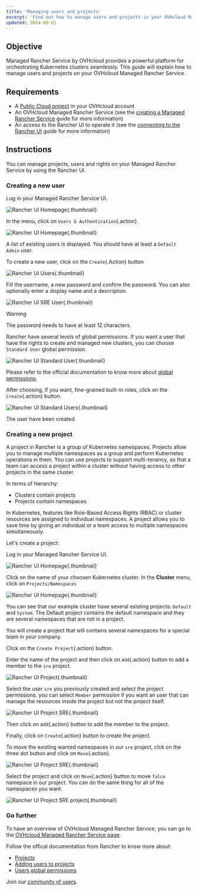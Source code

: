 ```yaml
---
title: 'Managing users and projects'
excerpt: 'Find out how to manage users and projects in your OVHcloud Managed Rancher Service.'
updated: 2024-08-01
---
```


<style>
 pre {
     font-size: 14px;
 }
 pre.console {
   background-color: #300A24; 
   color: #ccc;
   font-family: monospace;
   padding: 5px;
   margin-bottom: 5px;
 }
 pre.console code {
   border: solid 0px transparent;
   color: #ccc;
   font-family: monospace !important;
   font-size: 0.75em;
 }
 .small {
     font-size: 0.75em;
 }
</style>

## Objective

Managed Rancher Service by OVHcloud provides a powerful platform for orchestrating Kubernetes clusters seamlessly. This guide will explain how to manage users and projects on your OVHcloud Managed Rancher Service.

## Requirements

- A [Public Cloud project](https://www.ovhcloud.com/pt/public-cloud/) in your OVHcloud account
- An OVHcloud Managed Rancher Service (see the [creating a Managed Rancher Service](/pages/public_cloud/containers_orchestration/managed_rancher_service/create-update-rancher) guide for more information)
- An access to the Rancher UI to operate it (see the [connecting to the Rancher UI](/pages/public_cloud/containers_orchestration/managed_rancher_service/create-update-rancher) guide for more information)

## Instructions

You can manage projects, users and rights on your Managed Rancher Service by using the Rancher UI.

### Creating a new user

Log in your Managed Rancher Service UI.

![Rancher UI Homepage](images/rancher-ui.png){.thumbnail}

In the menu, click on `Users & Authentication`{.action}.

![Rancher UI Homepage](images/rancher-menu.png){.thumbnail}

A list of existing users is displayed. You should have at least a `Default Admin` user.

To create a new user, click on the `Create`{.Action}  button

![Rancher UI Users](images/rancher-user.png){.thumbnail}

Fill the username, a new password and confirm the password. You can also optionally enter a display name and a description.

![Rancher UI SRE User](images/rancher-sre.png){.thumbnail}

> [!warning]
>
> The password needs to have at least 12 characters.

Rancher have several levels of global permissions. If you want a user that have the rights to create and managed new clusters, you can choose `Standard User` global permission.

![Rancher UI Standard User](images/rancher-standard-user.png){.thumbnail}

Please refer to the official documentation to know more about [global permissions](https://ranchermanager.docs.rancher.com/how-to-guides/new-user-guides/authentication-permissions-and-global-configuration/manage-role-based-access-control-rbac/global-permissions).

After choosing, if you want, fine-grained built-in roles, click on the `Create`{.action} button.

![Rancher UI Standard Users](images/rancher-standard-user.png){.thumbnail}

The user have been created.

### Creating a new project

A project in Rancher is a group of Kubernetes namespaces. Projects allow you to manage multiple namespaces as a group and perform Kubernetes operations in them. You can use projects to support multi-tenancy, so that a team can access a project within a cluster without having access to other projects in the same cluster.

In terms of hierarchy:
- Clusters contain projects
- Projects contain namespaces

In Kubernetes, features like Role-Based Access Rights (RBAC) or cluster resources are assigned to individual namespaces. A project allows you to save time by giving an individual or a team access to multiple namespaces simultaneously.

Let's create a project:

Log in your Managed Rancher Service UI.

![Rancher UI Homepage](images/rancher-ui.png){.thumbnail}

Click on the name of your choosen Kubernetes cluster.
In the **Cluster** menu, click on `Projects/Namespaces`

![Rancher UI Homepage](images/rancher-cluster.png){.thumbnail}

You can see that our example cluster have several existing projects: `Default` and `System`. The Default project contains the default namespace and they are several namespaces that are not in a project.

You will create a project that will contains several namespaces for a special team in your company.

Click on the `Create Project`{.action} button.

Enter the name of the project and then click on `Add`{.action} button to add a member to the `sre` project.

![Rancher UI Project](images/rancher-project.png){.thumbnail}

Select the user `sre` you previously created and select the project permissions. you can select `Member` permission if you want an user that can manage the resources inside the project but not the project itself.

![Rancher UI Project SRE](images/rancher-sre-user.png){.thumbnail}

Then click on `Add`{.action} button to add the member to the project.

Finally, click on `Create`{.action} button to create the project.

To move the existing wanted namespaces in our `sre` project, clck on the three dot button and click on `Move`{.action}.

![Rancher UI Project SRE](images/rancher-falco.png){.thumbnail}

Select the project and click on `Move`{.action} button to move `falco` namepace in our project.
You can do the same thing for all of the namespaces you want.

![Rancher UI Project SRE project](images/rancher-project-ns.png){.thumbnail}

### Go further

To have an overview of OVHcloud Managed Rancher Service, you can go to the [OVHcloud Managed Rancher Service page](https://www.ovhcloud.com/de/public-cloud/managed-rancher-service/).

Follow the offical documentation from Rancher to know more about:
- [Projects](https://ranchermanager.docs.rancher.com/how-to-guides/new-user-guides/manage-clusters/projects-and-namespaces)
- [Adding users to projects](https://ranchermanager.docs.rancher.com/how-to-guides/new-user-guides/add-users-to-projects)
- [Users global permissions](https://ranchermanager.docs.rancher.com/how-to-guides/new-user-guides/authentication-permissions-and-global-configuration/manage-role-based-access-control-rbac/global-permissions)

Join our [community of users](/links/community).